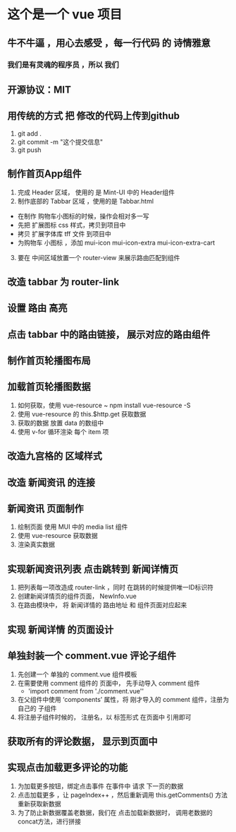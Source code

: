 # 这个是一个 vue 项目

## 牛不牛逼 ，用心去感受 ，每一行代码 的 诗情雅意

### 我们是有灵魂的程序员 ，所以 我们


## 开源协议：MIT

## 用传统的方式 把 修改的代码上传到github
1. git add .
2. git commit -m "这个提交信息"
3. git push   

## 制作首页App组件

1. 完成  Header 区域， 使用的 是 Mint-UI 中的 Header组件
2. 制作底部的 Tabbar 区域 ，使用的是 Tabbar.html
 + 在制作 购物车小图标的时候，操作会相对多一写
 + 先把 扩展图标 css 样式，拷贝到项目中
 + 拷贝 扩展字体库 tff 文件 到项目中
 + 为购物车 小图标 ，添加 mui-icon mui-icon-extra mui-icon-extra-cart
3. 要在 中间区域放置一个 router-view 来展示路由匹配到组件


## 改造 tabbar 为 router-link

## 设置 路由 高亮

## 点击 tabbar 中的路由链接， 展示对应的路由组件

## 制作首页轮播图布局

## 加载首页轮播图数据
1. 如何获取，使用 vue-resource   ~ npm install vue-resource -S
2. 使用 vue-resource 的 this.$http.get 获取数据
3. 获取的数据 放置 data 的数组中
4. 使用 v-for 循环渲染 每个 item 项

## 改造九宫格的 区域样式


## 改造 新闻资讯 的连接

## 新闻资讯 页面制作 
1. 绘制页面 使用 MUI 中的 media list 组件
2. 使用 vue-resource 获取数据
3. 渲染真实数据


## 实现新闻资讯列表 点击跳转到 新闻详情页
1. 把列表每一项改造成 router-link ，同时 在跳转的时候提供唯一ID标识符
2. 创建新闻详情页的组件页面， NewInfo.vue
3. 在路由模块中， 将 新闻详情的 路由地址 和 组件页面对应起来

## 实现 新闻详情 的页面设计 

## 单独封装一个 comment.vue 评论子组件
1. 先创建一个 单独的 comment.vue 组件模板
2. 在需要使用 comment 组件的 页面中， 先手动导入 comment 组件
    + 'import comment from './comment.vue''
3. 在父组件中使用  ‘components’ 属性，将 刚才导入的 comment 组件，注册为自己的 子组件
4. 将注册子组件时候的， 注册名，以 标签形式 在页面中 引用即可

## 获取所有的评论数据， 显示到页面中

## 实现点击加载更多评论的功能
1. 为加载更多按钮，绑定点击事件 在事件中 请求 下一页的数据
2. 点击加载更多 ，让 pageIndex++ ，然后重新调用 this.getComments() 方法重新获取新数据
3. 为了防止新数据覆盖老数据，我们在 点击加载新数据时， 调用老数据的concat方法，进行拼接
